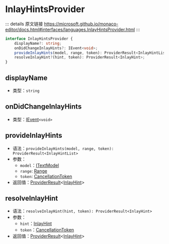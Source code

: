 # InlayHintsProvider

<backTop />
        
::: details 原文链接
https://microsoft.github.io/monaco-editor/docs.html#interfaces/languages.InlayHintsProvider.html
:::

```ts
interface InlayHintsProvider {
    displayName?: string;
    onDidChangeInlayHints?: IEvent<void>;
    provideInlayHints(model, range, token): ProviderResult<InlayHintList>;
    resolveInlayHint?(hint, token): ProviderResult<InlayHint>;
}
```

## displayName
- 类型：`string`

## onDidChangeInlayHints
- 类型：[IEvent](/api/IEvent.md)`<void>`

## provideInlayHints
- 语法：`provideInlayHints(model, range, token): ProviderResult<InlayHintList>`
- 参数：
  - `model`：[ITextModel](/api/editor/ITextModel.md)
  - `range`: [Range](/api/Range.md)
  - `token`: [CancellationToken](/api/CancellationToken.md)
- 返回值：[ProviderResult](/api/languages/ProviderResult.md)<[InlayHint](/api/languages/InlayHint.md)>
## resolveInlayHint
- 语法：`resolveInlayHint(hint, token): ProviderResult<InlayHint>`
- 参数：
  - `hint`：[InlayHint](/api/languages/InlayHint.md)
  - `token`：[CancellationToken](/api/CancellationToken.md)
- 返回值：[ProviderResult](/api/languages/ProviderResult.md)<[InlayHint](/api/languages/InlayHint.md)>
